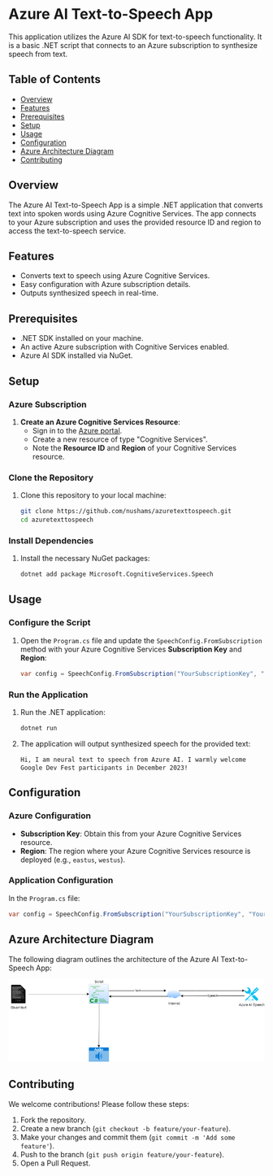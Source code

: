 # Azure AI Text-to-Speech App

This application utilizes the Azure AI SDK for text-to-speech functionality. It is a basic .NET script that connects to an Azure subscription to synthesize speech from text.

## Table of Contents

- [Overview](#overview)
- [Features](#features)
- [Prerequisites](#prerequisites)
- [Setup](#setup)
- [Usage](#usage)
- [Configuration](#configuration)
- [Azure Architecture Diagram](#azure-architecture-diagram)
- [Contributing](#contributing)

## Overview

The Azure AI Text-to-Speech App is a simple .NET application that converts text into spoken words using Azure Cognitive Services. The app connects to your Azure subscription and uses the provided resource ID and region to access the text-to-speech service.

## Features

- Converts text to speech using Azure Cognitive Services.
- Easy configuration with Azure subscription details.
- Outputs synthesized speech in real-time.

## Prerequisites

- .NET SDK installed on your machine.
- An active Azure subscription with Cognitive Services enabled.
- Azure AI SDK installed via NuGet.

## Setup

### Azure Subscription

1. **Create an Azure Cognitive Services Resource**:
   - Sign in to the [Azure portal](https://portal.azure.com/).
   - Create a new resource of type "Cognitive Services".
   - Note the **Resource ID** and **Region** of your Cognitive Services resource.

### Clone the Repository

1. Clone this repository to your local machine:
   ```sh
   git clone https://github.com/nushams/azuretexttospeech.git
   cd azuretexttospeech
   ```

### Install Dependencies

1. Install the necessary NuGet packages:
   ```sh
   dotnet add package Microsoft.CognitiveServices.Speech
   ```

## Usage

### Configure the Script

1. Open the `Program.cs` file and update the `SpeechConfig.FromSubscription` method with your Azure Cognitive Services **Subscription Key** and **Region**:
   ```csharp
   var config = SpeechConfig.FromSubscription("YourSubscriptionKey", "YourRegion");
   ```

### Run the Application

1. Run the .NET application:
   ```sh
   dotnet run
   ```

2. The application will output synthesized speech for the provided text:
   ```
   Hi, I am neural text to speech from Azure AI. I warmly welcome Google Dev Fest participants in December 2023!
   ```

## Configuration

### Azure Configuration

- **Subscription Key**: Obtain this from your Azure Cognitive Services resource.
- **Region**: The region where your Azure Cognitive Services resource is deployed (e.g., `eastus`, `westus`).

### Application Configuration

In the `Program.cs` file:
```csharp
var config = SpeechConfig.FromSubscription("YourSubscriptionKey", "YourRegion");
```

## Azure Architecture Diagram
The following diagram outlines the architecture of the Azure AI Text-to-Speech App:

![image](./Speech/docs/architecture.png)

## Contributing

We welcome contributions! Please follow these steps:

1. Fork the repository.
2. Create a new branch (`git checkout -b feature/your-feature`).
3. Make your changes and commit them (`git commit -m 'Add some feature'`).
4. Push to the branch (`git push origin feature/your-feature`).
5. Open a Pull Request.
